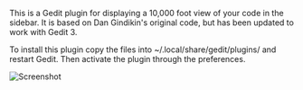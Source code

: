This is a Gedit plugin for displaying a 10,000 foot view of your code in the sidebar. It is based on Dan Gindikin's original code, but has been updated to work with Gedit 3.

To install this plugin copy the files into ~/.local/share/gedit/plugins/ and restart Gedit. Then activate the plugin through the preferences.

![Screenshot](http://foodnotblogs.com/jono/textmap_screenshot.png)
